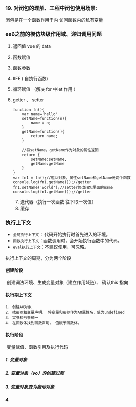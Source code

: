 ###  19. 对闭包的理解、工程中闭包使用场景:

闭包是在一个函数作用于内 访问函数内的私有变量 

### 	es6之前的模仿块级作用域、递归调用问题

1.  返回值  vue 的 data

2. 函数赋值

3. 函数参数

4. IIFE ( 自执行函数)

5. 循环赋值 （解决 for 中let 作用 ）

6. getter 、 setter 

   ```
   function fn(){
       var name='hello'
       setName=function(n){
           name = n;
       }
       getName=function(){
           return name;
       }
   
       //将setName，getName作为对象的属性返回
       return {
           setName:setName,
           getName:getName
       }
   }
   var fn1 = fn();//返回对象，属性setName和getName是两个函数
   console.log(fn1.getName());//getter
   fn1.setName('world');//setter修改闭包里面的name
   console.log(fn1.getName());//getter
   ```

   7. 迭代器（执行一次函数 往下取一次值）
   8. 缓存





### 执行上下文 

- `全局执行上下文`： 代码开始执行时首先进入的环境。
- `函数执行上下文`：函数调用时，会开始执行函数中的代码。
- `eval执行上下文`：不建议使用，可忽略。

执行上下文的周期，分为两个阶段

#### 创建阶段

​	创建词法环境、生成变量对象（建立作用域链）、 确认this 指向 

#### 执行期上下文

	1. 创建AO对象
 	2. 找形参和变量声明， 将变量和形参作为AO属性名，值为undefined
 	3. 实参和形参统一
 	4. 在函数体找到函数声明， 值赋予函数体。

#### 执行阶段

​	变量赋值、函数引用及执行代码



##### 1. 变量对象

##### 2. 变量对象（vo）的创建过程

##### 3. 变量对象变为轰动对象

##### 4. 
